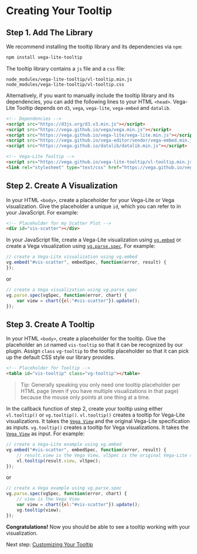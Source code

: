 # Creating Your Tooltip

## Step 1. Add The Library

We recommend installing the tooltip library and its dependencies via `npm`:

```bash
npm install vega-lite-tooltip
```

The tooltip library contains a `js` file and a `css` file:

```
node_modules/vega-lite-tooltip/vl-tooltip.min.js
node_modules/vega-lite-tooltip/vl-tooltip.css
```

Alternatively, if you want to manually include the tooltip library and its dependencies, you can add the following lines to your HTML `<head>`. Vega-Lite Tooltip depends on `d3`, `vega`, `vega-lite`, `vega-embed` and `datalib`.

```html
<!-- Dependencies -->
<script src="https://d3js.org/d3.v3.min.js"></script>
<script src="https://vega.github.io/vega/vega.min.js"></script>
<script src="https://vega.github.io/vega-lite/vega-lite.min.js"></script>
<script src="https://vega.github.io/vega-editor/vendor/vega-embed.min.js"></script>
<script src="https://vega.github.io/datalib/datalib.min.js"></script>

<!-- Vega-Lite Tooltip -->
<script src="https://vega.github.io/vega-lite-tooltip/vl-tooltip.min.js"></script>
<link rel="stylesheet" type="text/css" href="https://vega.github.io/vega-lite-tooltip/vl-tooltip.css">
```

## Step 2. Create A Visualization

In your HTML `<body>`, create a placeholder for your Vega-Lite or Vega visualization. Give the placeholder a unique `id`, which you can refer to in your JavaScript. For example:

```html
<!-- Placeholder for my Scatter Plot -->
<div id="vis-scatter"></div>
```

In your JavaScript file, create a Vega-Lite visualization using [`vg.embed`](https://github.com/vega/vega/wiki/Embed-Vega-Web-Components) or create a Vega visualization using [`vg.parse.spec`](https://github.com/vega/vega/wiki/Runtime). For example:

```js
// create a Vega-Lite visualization using vg.embed
vg.embed("#vis-scatter", embedSpec, function(error, result) {
});
```

or

```js
// create a Vega visualization using vg.parse.spec
vg.parse.spec(vgSpec, function(error, chart) {
    var view = chart({el:"#vis-scatter"}).update();
});
```

## Step 3. Create A Tooltip

In your HTML `<body>`, create a placeholder for the tooltip. Give the placeholder an `id` named `vis-tooltip` so that it can be recognized by our plugin. Assign `class` `vg-tooltip` to the tooltip placeholder so that it can pick up the default CSS style our library provides.

```html
<!-- Placeholder for Tooltip -->
<table id="vis-tooltip" class="vg-tooltip"></table>
```

> Tip: Generally speaking you only need one tooltip placeholder per HTML page (even if you have multiple visualizations in that page) because the mouse only points at one thing at a time.

In the callback function of step 2, create your tooltip using either `vl.tooltip()` or `vg.tooltip()`. `vl.tooltip()` creates a tooltip for Vega-Lite visualizations. It takes the [`Vega View`](https://github.com/vega/vega/wiki/Runtime#view-component-api) and the original Vega-Lite specification as inputs. `vg.tooltip()` creates a tooltip for Vega visualizations. It takes the [`Vega View`](https://github.com/vega/vega/wiki/Runtime#view-component-api) as input. For example:

```js
// create a Vega-Lite example using vg.embed
vg.embed("#vis-scatter", embedSpec, function(error, result) {
    // result.view is the Vega View, vlSpec is the original Vega-Lite specification
    vl.tooltip(result.view, vlSpec);
});
```
or
```js
// create a Vega example using vg.parse.spec
vg.parse.spec(vgSpec, function(error, chart) {
    // view is the Vega View
    var view = chart({el:"#vis-scatter"}).update();
    vg.tooltip(view);
});
```

**Congratulations!** Now you should be able to see a tooltip working with your visualization.

Next step: [Customizing Your Tooltip](customizing_your_tooltip.md)
